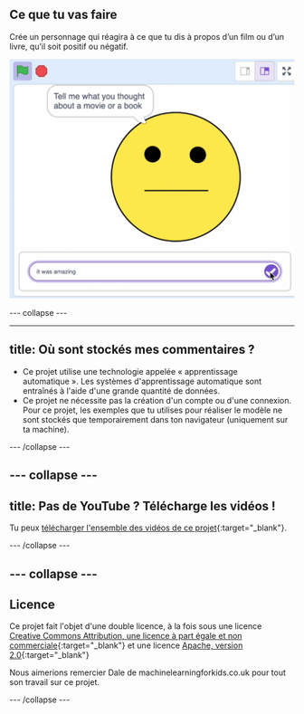 ## Ce que tu vas faire

Crée un personnage qui réagira à ce que tu dis à propos d’un film ou d’un livre, qu’il soit positif ou négatif.

![Un projet Scratch avec un grand emoji neutre. Il y a une case dans laquelle écrire, et l'emoji te demande de lui dire ce que tu as pensé d'un livre ou d'un film.](images/whatyouwillmake.png)

--- collapse ---

---
title: Où sont stockés mes commentaires ?
---

- Ce projet utilise une technologie appelée « apprentissage automatique ». Les systèmes d'apprentissage automatique sont entraînés à l'aide d'une grande quantité de données.
- Ce projet ne nécessite pas la création d'un compte ou d'une connexion. Pour ce projet, les exemples que tu utilises pour réaliser le modèle ne sont stockés que temporairement dans ton navigateur (uniquement sur ta machine).

--- /collapse ---

--- collapse ---
---
title: Pas de YouTube ? Télécharge les vidéos !
---

Tu peux [télécharger l'ensemble des vidéos de ce projet](https://rpf.io/p/en/did-you-like-it-go){:target="_blank"}.


--- /collapse ---

--- collapse ---
---
Licence
---

Ce projet fait l'objet d'une double licence, à la fois sous une licence [Creative Commons Attribution, une licence à part égale et non commerciale](http://creativecommons.org/licenses/by-nc-sa/4.0/){:target="_blank"} et une licence [Apache, version 2.0](http://www.apache.org/licenses/LICENSE-2.0){:target="_blank"}

Nous aimerions remercier Dale de machinelearningforkids.co.uk pour tout son travail sur ce projet.

--- /collapse ---


